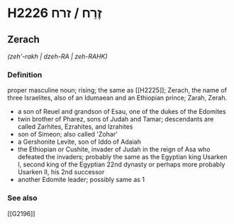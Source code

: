 # H2226 זֶרַח / זרח

## Zerach

_(zeh'-rakh | dzeh-RA | zeh-RAHK)_

### Definition

proper masculine noun; rising; the same as [[H2225]]; Zerach, the name of three Israelites, also of an Idumaean and an Ethiopian prince; Zarah, Zerah.

- a son of Reuel and grandson of Esau, one of the dukes of the Edomites
- twin brother of Pharez, sons of Judah and Tamar; descendants are called Zarhites, Ezrahites, and Izrahites
- son of Simeon; also called 'Zohar'
- a Gershonite Levite, son of Iddo of Adaiah
- the Ethiopian or Cushite, invader of Judah in the reign of Asa who defeated the invaders; probably the same as the Egyptian king Usarken I, second king of the Egyptian 22nd dynasty or perhaps more probably Usarken II, his 2nd successor
- another Edomite leader; possibly same as 1
### See also

[[G2196]]

